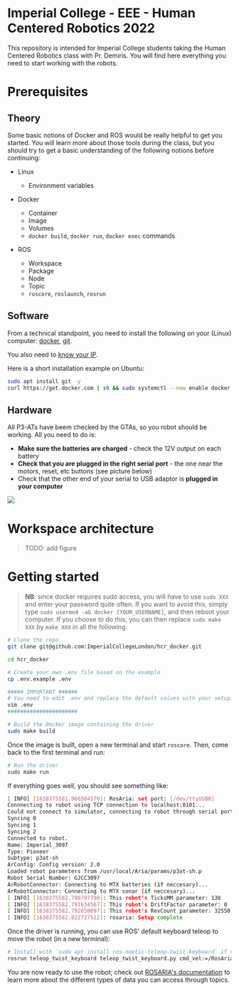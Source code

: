 # Imperial College - EEE - Human Centered Robotics 2022

This repository is intended for Imperial College students taking the Human Centered Robotics class with Pr. Demiris.
You will find here everything you need to start working with the robots.

# Prerequisites

## Theory
Some basic notions of Docker and ROS would be really helpful to get you started. You will learn more about those tools during the class, but you should try to get a basic understanding of the following notions before continuing:
- Linux
  - Environment variables

- Docker
  - Container
  - Image
  - Volumes
  - `docker build`, `docker run`, `docker exec` commands

- ROS
  - Workspace
  - Package
  - Node
  - Topic
  - `roscore`, `roslaunch`, `rosrun`

## Software
From a technical standpoint, you need to install the following on your (Linux) computer: [docker](https://docs.docker.com/engine/install/), [git](https://git-scm.com/book/en/v2/Getting-Started-Installing-Git).

You also need to [know your IP](https://opensource.com/article/18/5/how-find-ip-address-linux).

Here is a short installation example on Ubuntu:

```bash
sudo apt install git -y
curl https://get.docker.com | sh && sudo systemctl --now enable docker
```

## Hardware
All P3-ATs have beem checked by the GTAs, so you robot should be working. All you need to do is:
 - **Make sure the batteries are charged** - check the 12V output on each battery
 - **Check that you are plugged in the right serial port** - the one near the motors, reset, etc buttons (see picture below)
 - Check that the other end of your serial to USB adaptor is **plugged in your computer**

![](doc/serial_adapter.jpg)

# Workspace architecture

> TODO: add figure

# Getting started

> **NB**: since docker requires sudo access, you will have to use `sudo XXX` and enter your password quite often. If you want to avoid this, simply type `sudo usermod -aG docker [YOUR_USERNAME]`, and then reboot your computer. If you choose to do this, you can then replace `sudo make XXX` by `make XXX` in all the following.
```bash
# Clone the repo
git clone git@github.com:ImperialCollegeLondon/hcr_docker.git

cd hcr_docker

# Create your own .env file based on the example
cp .env.example .env

##### IMPORTANT ######
# You need to edit .env and replace the default values with your setup: your IP...
vim .env
######################

# Build the Docker image containing the driver
sudo make build
```
Once the image is built, open a new terminal and start `roscore`.
Then, come back to the first terminal and run:
```bash
# Run the driver
sudo make run
```

If everything goes well, you should see something like:
```bash
[ INFO] [1638375581.966504576]: RosAria: set port: [/dev/ttyUSB0]
Connnecting to robot using TCP connection to localhost:8101...
Could not connect to simulator, connecting to robot through serial port /dev/ttyUSB0.
Syncing 0
Syncing 1
Syncing 2
Connected to robot.
Name: Imperial_3097
Type: Pioneer
Subtype: p3at-sh
ArConfig: Config version: 2.0
Loaded robot parameters from /usr/local/Aria/params/p3at-sh.p
Robot Serial Number: GJCC3097
ArRobotConnector: Connecting to MTX batteries (if neccesary)...
ArRobotConnector: Connecting to MTX sonar (if neccesary)...
[ INFO] [1638375582.790797790]: This robot's TicksMM parameter: 138
[ INFO] [1638375582.791634567]: This robot's DriftFactor parameter: 0
[ INFO] [1638375582.792650097]: This robot's RevCount parameter: 32550
[ INFO] [1638375582.822727512]: rosaria: Setup complete
```

Once the driver is running, you can use ROS' default keyboard teleop to move the robot (in a new terminal):
```bash
# Install with `sudo apt install ros-noetic-teleop-twist-keyboard` if necessary
rosrun teleop_twist_keyboard teleop_twist_keyboard.py cmd_vel:=/RosAria/cmd_vel
```
You are now ready to use the robot; check out [ROSARIA's documentation](http://wiki.ros.org/ROSARIA) to learn more about the different types of data you can access through topics.

